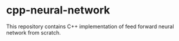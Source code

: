 # cpp-neural-network
This repository contains C++ implementation of feed forward neural network from scratch. 
